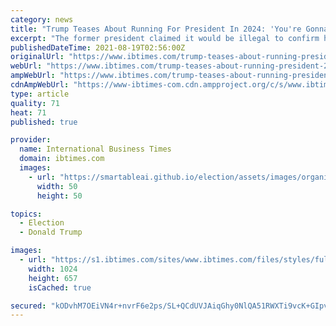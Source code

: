 ```yaml
---
category: news
title: "Trump Teases About Running For President In 2024: 'You're Gonna Be Very Happy'"
excerpt: "The former president claimed it would be illegal to confirm his plans for re-election, but added that \"a lot of our friends\" will be happy."
publishedDateTime: 2021-08-19T02:56:00Z
originalUrl: "https://www.ibtimes.com/trump-teases-about-running-president-2024-youre-gonna-be-very-happy-3276544"
webUrl: "https://www.ibtimes.com/trump-teases-about-running-president-2024-youre-gonna-be-very-happy-3276544"
ampWebUrl: "https://www.ibtimes.com/trump-teases-about-running-president-2024-youre-gonna-be-very-happy-3276544?amp=1"
cdnAmpWebUrl: "https://www-ibtimes-com.cdn.ampproject.org/c/s/www.ibtimes.com/trump-teases-about-running-president-2024-youre-gonna-be-very-happy-3276544?amp=1"
type: article
quality: 71
heat: 71
published: true

provider:
  name: International Business Times
  domain: ibtimes.com
  images:
    - url: "https://smartableai.github.io/election/assets/images/organizations/ibtimes.com-50x50.jpg"
      width: 50
      height: 50

topics:
  - Election
  - Donald Trump

images:
  - url: "https://s1.ibtimes.com/sites/www.ibtimes.com/files/styles/full/public/2021/06/11/as-president-donald-trump-repeatedly-attacked-democrats-including.jpg"
    width: 1024
    height: 657
    isCached: true

secured: "kODvhM7OEiVN4r+nvrF6e2ps/SL+QCdUVJAiqGhy0NlQA51RWXTi9vcK+GIpv3oIFuwb25j37nu284mhM381Ok+7SP2T73anhEQAMbilv/zXW0wehYMKJgs0FTlRrnkF2b00UnFJmprpqmsmzw5LkmR/tT0uZKLND2/S/CkZMMXOJT13wKCBLGfRp3uTOilxfm+z1tpR9k3hEf+3uTft8GYPC3YGaE5rw4iMsuOKOj2TBFtDRiuFTWgTfY+9G8OJ0iVYceK2KcXLPjqgtjv9uQnflVvP87/JwElHuaIztJkJIxJbx9/RjfhZ5HqvBux6PJ+3T8ob9GS8isRGFICUzBurMIKKAKWnmCxXyBSW1lY=;tlJdCYQUD/0xXy2fvDnSJg=="
---
```


